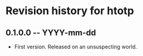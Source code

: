 # Revision history for htotp

## 0.1.0.0 -- YYYY-mm-dd

* First version. Released on an unsuspecting world.
